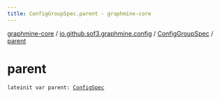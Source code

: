 ```yaml
---
title: ConfigGroupSpec.parent - graphmine-core
---
```


[graphmine-core](../../index.html) / [io.github.sof3.graphmine.config](../index.html) / [ConfigGroupSpec](index.html) / [parent](./parent.html)

# parent

`lateinit var parent: `[`ConfigSpec`](../-config-spec/index.html)